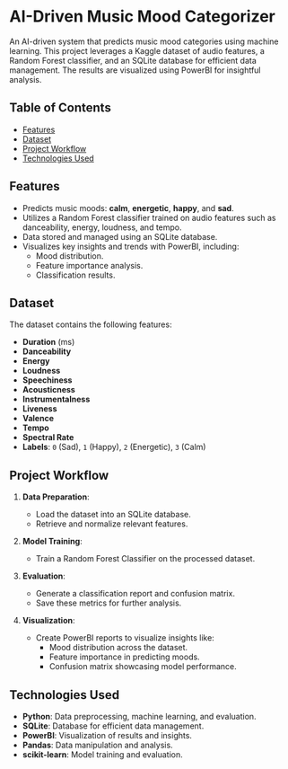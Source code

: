 # AI-Driven Music Mood Categorizer

An AI-driven system that predicts music mood categories using machine learning. This project leverages a Kaggle dataset of audio features, a Random Forest classifier, and an SQLite database for efficient data management. The results are visualized using PowerBI for insightful analysis.

## Table of Contents
- [Features](#features)
- [Dataset](#dataset)
- [Project Workflow](#project-workflow)
- [Technologies Used](#technologies-used)

## Features
- Predicts music moods: **calm**, **energetic**, **happy**, and **sad**.
- Utilizes a Random Forest classifier trained on audio features such as danceability, energy, loudness, and tempo.
- Data stored and managed using an SQLite database.
- Visualizes key insights and trends with PowerBI, including:
  - Mood distribution.
  - Feature importance analysis.
  - Classification results.

## Dataset
The dataset contains the following features:
- **Duration** (ms)
- **Danceability**
- **Energy**
- **Loudness**
- **Speechiness**
- **Acousticness**
- **Instrumentalness**
- **Liveness**
- **Valence**
- **Tempo**
- **Spectral Rate**
- **Labels**: `0` (Sad), `1` (Happy), `2` (Energetic), `3` (Calm)

## Project Workflow

1. **Data Preparation**:
    - Load the dataset into an SQLite database.
    - Retrieve and normalize relevant features.

2. **Model Training**:
    - Train a Random Forest Classifier on the processed dataset.

3. **Evaluation**:
    - Generate a classification report and confusion matrix.
    - Save these metrics for further analysis.

4. **Visualization**:
    - Create PowerBI reports to visualize insights like:
      - Mood distribution across the dataset.
      - Feature importance in predicting moods.
      - Confusion matrix showcasing model performance.

## Technologies Used
- **Python**: Data preprocessing, machine learning, and evaluation.
- **SQLite**: Database for efficient data management.
- **PowerBI**: Visualization of results and insights.
- **Pandas**: Data manipulation and analysis.
- **scikit-learn**: Model training and evaluation.
